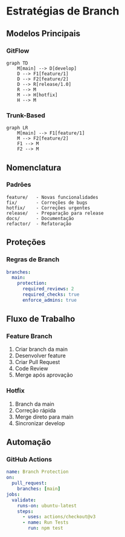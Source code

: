 # Estratégias de Branch

## Modelos Principais

### GitFlow
```mermaid
graph TD
    M[main] --> D[develop]
    D --> F1[feature/1]
    D --> F2[feature/2]
    D --> R[release/1.0]
    R --> M
    M --> H[hotfix]
    H --> M
```

### Trunk-Based
```mermaid
graph LR
    M[main] --> F1[feature/1]
    M --> F2[feature/2]
    F1 --> M
    F2 --> M
```

## Nomenclatura

### Padrões
```ascii
feature/   - Novas funcionalidades
fix/       - Correções de bugs
hotfix/    - Correções urgentes
release/   - Preparação para release
docs/      - Documentação
refactor/  - Refatoração
```

## Proteções

### Regras de Branch
```yaml
branches:
  main:
    protection:
      required_reviews: 2
      required_checks: true
      enforce_admins: true
```

## Fluxo de Trabalho

### Feature Branch
1. Criar branch da main
2. Desenvolver feature
3. Criar Pull Request
4. Code Review
5. Merge após aprovação

### Hotfix
1. Branch da main
2. Correção rápida
3. Merge direto para main
4. Sincronizar develop

## Automação

### GitHub Actions
```yaml
name: Branch Protection
on:
  pull_request:
    branches: [main]
jobs:
  validate:
    runs-on: ubuntu-latest
    steps:
      - uses: actions/checkout@v3
      - name: Run Tests
        run: npm test
```